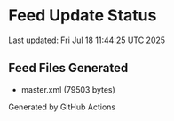# Feed Update Status
Last updated: Fri Jul 18 11:44:25 UTC 2025

## Feed Files Generated
- master.xml (79503 bytes)

Generated by GitHub Actions
